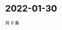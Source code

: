 # 2022-01-30

共 0 条

<!-- BEGIN WEIBO -->
<!-- 最后更新时间 Sun Jan 30 2022 16:00:35 GMT+0800 (China Standard Time) -->

<!-- END WEIBO -->

